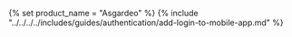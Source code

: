 {% set product_name = "Asgardeo" %}
{% include "../../../../includes/guides/authentication/add-login-to-mobile-app.md" %}